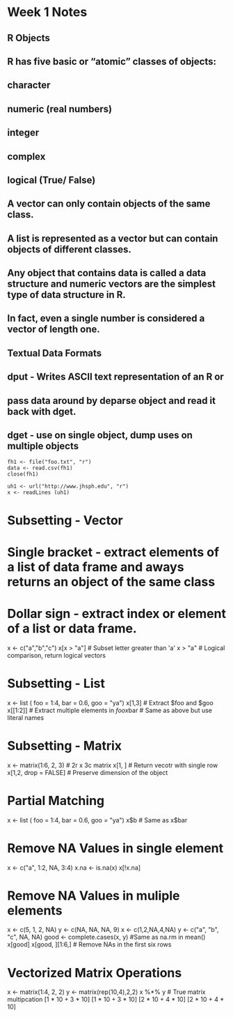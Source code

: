 # Week 1 Notes
## R Objects
## R has five basic or “atomic” classes of objects:
  
## character
## numeric (real numbers)
## integer
## complex
## logical (True/ False)


## A vector can only contain objects of the same class.
## A list is represented as a vector but can contain objects of different classes.

## Any object that contains data is called a data structure and numeric vectors are the simplest type of data structure in R.
## In fact, even a single number is considered a vector of length one.

## Textual Data Formats
## dput - Writes ASCII text representation of an R or
## pass data around by deparse object and read it back with dget.

## dget - use on single object, dump uses on multiple objects

```Open a File Connection
fh1 <- file("foo.txt", "r")
data <- read.csv(fh1)
close(fh1)
```

```File Connection to URL
uh1 <- url("http://www.jhsph.edu", "r")
x <- readLines (uh1)
```

# Subsetting - Vector
# Single bracket - extract elements of a list of data frame and aways returns an object of the same class
# Dollar sign - extract index or element of a list or data frame.

x <- c("a","b","c")
x[x > "a"]  # Subset letter greater than 'a'
x > "a"   # Logical comparison, return logical vectors 

# Subsetting - List
x <- list ( foo = 1:4, bar = 0.6, goo = "ya")
x[1,3] # Extract $foo and $goo
x[[1:2]] # Extract multiple elements in $foo
x$bar # Same as above but use literal names

# Subsetting - Matrix
x <- matrix(1:6, 2, 3)  # 2r x 3c matrix
x[1, ]  # Return vecotr with single row
x[1,2, drop = FALSE] # Preserve dimension of the object

# Partial Matching
x <- list ( foo = 1:4, bar = 0.6, goo = "ya")
x$b # Same as x$bar

# Remove NA Values in single element
x <- c("a", 1:2, NA, 3:4)
x.na <- is.na(x)
x[!x.na]

# Remove NA Values in muliple elements
x <- c(5, 1, 2, NA)
y <- c(NA, NA, NA, 9)
x <- c(1,2,NA,4,NA)
y <- c("a", "b", "c", NA, NA)
good <- complete.cases(x, y)    #Same as na.rm in mean()
x[good]
x[good, ][1:6,]   # Remove NAs in the first six rows

# Vectorized Matrix Operations
x <- matrix(1:4, 2, 2)
y <- matrix(rep(10,4),2,2)
x %*% y   # True matrix multipcation
[1 * 10 + 3 * 10] [1 * 10 + 3 * 10]
[2 * 10 + 4 * 10] [2 * 10 + 4 * 10]

